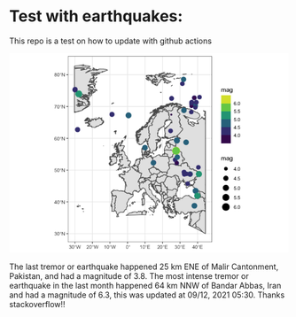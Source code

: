 <!-- README.md is generated from README.Rmd. Please edit that file -->

Test with earthquakes:
======================

This repo is a test on how to update with github actions

![](man/figures/README-unnamed-chunk-2-1.png)

The last tremor or earthquake happened 25 km ENE of Malir Cantonment,
Pakistan, and had a magnitude of 3.8. The most intense tremor or
earthquake in the last month happened 64 km NNW of Bandar Abbas, Iran
and had a magnitude of 6.3, this was updated at 09/12, 2021 05:30.
Thanks stackoverflow!!
